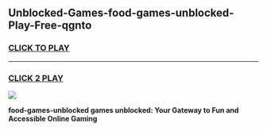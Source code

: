 
## Unblocked-Games-food-games-unblocked-Play-Free-qgnto
<h3>
<a href="https://premium76.site?title=food-games-unblocked&ref=24M">CLICK TO PLAY</a></h3>
<hr>

<h3>
<a href="https://premium76.site?title=food-games-unblocked&ref=24M">CLICK 2 PLAY</a>
  
</h3>

<a href="https://premium76.site?title=food-games-unblocked&ref=24M"><img src="https://clearcache.store/games.png"></a>


**food-games-unblocked games unblocked: Your Gateway to Fun and Accessible Online Gaming**

